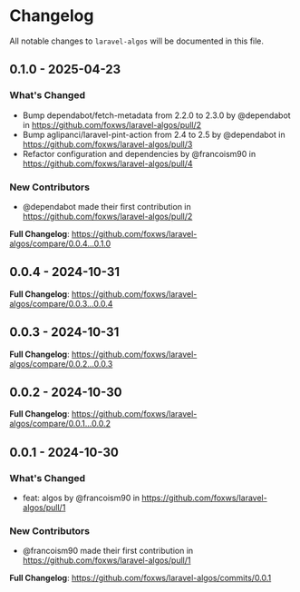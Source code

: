 # Changelog

All notable changes to `laravel-algos` will be documented in this file.

## 0.1.0 - 2025-04-23

### What's Changed

* Bump dependabot/fetch-metadata from 2.2.0 to 2.3.0 by @dependabot in https://github.com/foxws/laravel-algos/pull/2
* Bump aglipanci/laravel-pint-action from 2.4 to 2.5 by @dependabot in https://github.com/foxws/laravel-algos/pull/3
* Refactor configuration and dependencies by @francoism90 in https://github.com/foxws/laravel-algos/pull/4

### New Contributors

* @dependabot made their first contribution in https://github.com/foxws/laravel-algos/pull/2

**Full Changelog**: https://github.com/foxws/laravel-algos/compare/0.0.4...0.1.0

## 0.0.4 - 2024-10-31

**Full Changelog**: https://github.com/foxws/laravel-algos/compare/0.0.3...0.0.4

## 0.0.3 - 2024-10-31

**Full Changelog**: https://github.com/foxws/laravel-algos/compare/0.0.2...0.0.3

## 0.0.2 - 2024-10-30

**Full Changelog**: https://github.com/foxws/laravel-algos/compare/0.0.1...0.0.2

## 0.0.1 - 2024-10-30

### What's Changed

* feat: algos by @francoism90 in https://github.com/foxws/laravel-algos/pull/1

### New Contributors

* @francoism90 made their first contribution in https://github.com/foxws/laravel-algos/pull/1

**Full Changelog**: https://github.com/foxws/laravel-algos/commits/0.0.1
